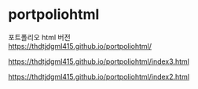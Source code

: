 # portpoliohtml

포트폴리오 html 버전  
 https://thdtjdgml415.github.io/portpoliohtml/

https://thdtjdgml415.github.io/portpoliohtml/index3.html

https://thdtjdgml415.github.io/portpoliohtml/index2.html
